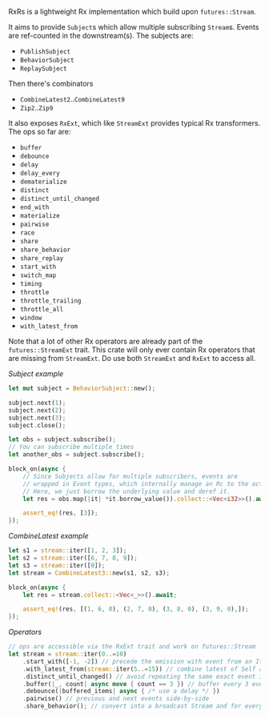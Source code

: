 RxRs is a lightweight Rx implementation which build upon `futures::Stream`.

It aims to provide `Subject`s which allow multiple subscribing `Stream`s. Events are ref-counted in the downstream(s).
The subjects are:
- `PublishSubject`
- `BehaviorSubject`
- `ReplaySubject`

Then there's combinators
- `CombineLatest2`..`CombineLatest9`
- `Zip2`..`Zip9`

It also exposes `RxExt`, which like `StreamExt` provides typical Rx transformers.
The ops so far are: 
- `buffer`
- `debounce`
- `delay`
- `delay_every`
- `dematerialize`
- `distinct`
- `distinct_until_changed`
- `end_with`
- `materialize`
- `pairwise`
- `race`
- `share`
- `share_behavior`
- `share_replay`
- `start_with`
- `switch_map`
- `timing`
- `throttle`
- `throttle_trailing`
- `throttle_all`
- `window`
- `with_latest_from`

Note that a lot of other Rx operators are already part of the `futures::StreamExt` trait. This crate will only ever contain Rx operators that are missing from `StreamExt`.
Do use both `StreamExt` and `RxExt` to access all.

*Subject example*

```rust
let mut subject = BehaviorSubject::new();

subject.next(1);
subject.next(2);
subject.next(3);
subject.close();

let obs = subject.subscribe();
// You can subscribe multiple times
let another_obs = subject.subscribe();

block_on(async {
    // Since Subjects allow for multiple subscribers, events are
    // wrapped in Event types, which internally manage an Rc to the actual event.
    // Here, we just borrow the underlying value and deref it.
    let res = obs.map(|it| *it.borrow_value()).collect::<Vec<i32>>().await;

    assert_eq!(res, [3]);
});
```

*CombineLatest example*

```rust
let s1 = stream::iter([1, 2, 3]);
let s2 = stream::iter([6, 7, 8, 9]);
let s3 = stream::iter([0]);
let stream = CombineLatest3::new(s1, s2, s3);

block_on(async {
    let res = stream.collect::<Vec<_>>().await;

    assert_eq!(res, [(1, 6, 0), (2, 7, 0), (3, 8, 0), (3, 9, 0),]);
});
```

*Operators*

```rust
// ops are accessible via the RxExt trait and work on futures::Stream
let stream = stream::iter(0..=10)
    .start_with([-1, -2]) // precede the emission with event from an Iter
    .with_latest_from(stream::iter(5..=15)) // combine latest of Self and another stream
    .distinct_until_changed() // avoid repeating the same exact event in immediate sequence
    .buffer(|_, count| async move { count == 3 }) // buffer every 3 events emitted
    .debounce(|buffered_items| async { /* use a delay */ })
    .pairwise() // previous and next events side-by-side
    .share_behavior(); // convert into a broadcast Stream and for every new subscription, start by emitting the last emitted event
```
